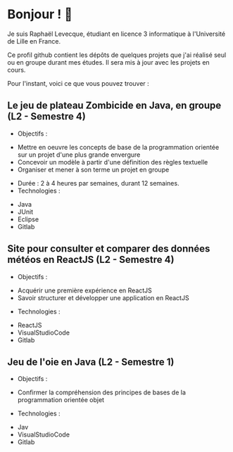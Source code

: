 # Bonjour ! 👋

Je suis Raphaël Levecque, étudiant en licence 3 informatique à l'Université de Lille en France. 

Ce profil github contient les dépôts de quelques projets que j'ai réalisé seul ou en groupe durant mes études. Il sera mis à jour avec les projets en cours. 

Pour l'instant, voici ce que vous pouvez trouver : 

## Le jeu de plateau Zombicide en Java, en groupe (L2 - Semestre 4) 

* Objectifs :
 - Mettre en oeuvre les concepts de base de la programmation orientée sur un projet d'une plus grande envergure
 - Concevoir un modèle à partir d'une définition des règles textuelle
 - Organiser et mener à son terme un projet en groupe
* Durée : 2 à 4 heures par semaines, durant 12 semaines.
* Technologies :
 - Java
 - JUnit
 - Eclipse
 - Gitlab

## Site pour consulter et comparer des données météos en ReactJS (L2 - Semestre 4)

* Objectifs :
 - Acquérir une première expérience en ReactJS
 - Savoir structurer et développer une application en ReactJS
* Technologies :
 - ReactJS
 - VisualStudioCode
 - Gitlab

## Jeu de l'oie en Java (L2 - Semestre 1)

* Objectifs :
 - Confirmer la compréhension des principes de bases de la programmation orientée objet
* Technologies :
 - Jav
 - VisualStudioCode
 - Gitlab


